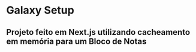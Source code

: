 # Galaxy Setup
## Projeto feito em Next.js utilizando cacheamento em memória para um Bloco de Notas
